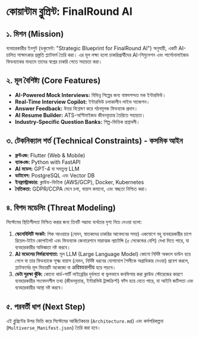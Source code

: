 # কোয়ান্টাম ব্লুপ্রিন্ট: FinalRound AI

## ১. মিশন (Mission)
ব্যবহারকারীর ইনপুট (ডকুমেন্ট: "Strategic Blueprint for FinalRound Al") অনুযায়ী, একটি AI-চালিত সাক্ষাৎকার প্রস্তুতি প্ল্যাটফর্ম তৈরি করা। এর মূল লক্ষ্য হলো চাকরিপ্রার্থীদের AI-সিমুলেশন এবং পার্সোনালাইজড ফিডব্যাকের মাধ্যমে তাদের স্বপ্নের চাকরি পেতে সহায়তা করা।

## ২. মূল বৈশিষ্ট্য (Core Features)
- **AI-Powered Mock Interviews:** বিভিন্ন শিল্পের জন্য বাস্তবসম্মত মক ইন্টারভিউ।
- **Real-Time Interview Copilot:** ইন্টারভিউ চলাকালীন লাইভ সাজেশন।
- **Answer Feedback:** উত্তর বিশ্লেষণ করে গঠনমূলক ফিডব্যাক প্রদান।
- **AI Resume Builder:** ATS-অপ্টিমাইজড জীবনবৃত্তান্ত তৈরিতে সহায়তা।
- **Industry-Specific Question Banks:** শিল্প-ভিত্তিক প্রশ্নাবলী।

## ৩. টেকনিক্যাল শর্ত (Technical Constraints) - কসমিক আইন
- **ফ্রন্টএন্ড:** Flutter (Web & Mobile)
- **ব্যাকএন্ড:** Python with FastAPI
- **AI মডেল:** GPT-4 বা সমতুল্য LLM
- **ডাটাবেস:** PostgreSQL এবং Vector DB
- **ইনফ্রাস্ট্রাকচার:** ক্লাউড-ভিত্তিক (AWS/GCP), Docker, Kubernetes
- **নৈতিকতা:** GDPR/CCPA মেনে চলা, বায়াস কমানো, এবং স্বচ্ছতা নিশ্চিত করা।

## ৪. বিপদ মডেলিং (Threat Modeling)
সিস্টেমের স্থিতিশীলতা নিশ্চিত করার জন্য তিনটি সম্ভাব্য ব্যর্থতার দৃশ্য নিচে দেওয়া হলো:

1.  **স্কেলেবিলিটি সংকট:** পিক আওয়ারে (যেমন, স্নাতকদের চাকরির আবেদনের সময়) একযোগে বহু ব্যবহারকারীর চাপে রিয়েল-টাইম কোপাইলট এবং ফিডব্যাক জেনারেশনে মারাত্মক ল্যাটেন্সি (৫ সেকেন্ডের বেশি) দেখা দিতে পারে, যা ব্যবহারকারীর অভিজ্ঞতা নষ্ট করবে।
2.  **AI মডেলের নির্ভরযোগ্যতা:** মূল LLM (Large Language Model) কোনো নির্দিষ্ট অঞ্চলে ডাউন হয়ে গেলে বা তার ফিডব্যাকে সূক্ষ্ম বায়াস (যেমন, নির্দিষ্ট ধরনের যোগাযোগ শৈলীকে অগ্রাধিকার দেওয়া) প্রবেশ করলে, প্ল্যাটফর্মের মূল ফিচারটি অকেজো বা अविश्वसनीय হয়ে পড়বে।
3.  **ডেটা সুরক্ষা ঝুঁকি:** কোনো থার্ড-পার্টি লাইব্রেরির দুর্বলতা বা ভুলভাবে কনফিগার করা ক্লাউড স্টোরেজের কারণে ব্যবহারকারীর সংবেদনশীল তথ্য (জীবনবৃত্তান্ত, ইন্টারভিউ ট্রান্সক্রিপ্ট) ফাঁস হয়ে যেতে পারে, যা আইনি জটিলতা এবং ব্যবহারকারীর আস্থা নষ্ট করবে।

## ৫. পরবর্তী ধাপ (Next Step)
এই ব্লুপ্রিন্টের উপর ভিত্তি করে সিস্টেমের আর্কিটেকচার (`Architecture.md`) এবং কর্মপরিকল্পনা (`Multiverse_Manifest.json`) তৈরি করা হবে।